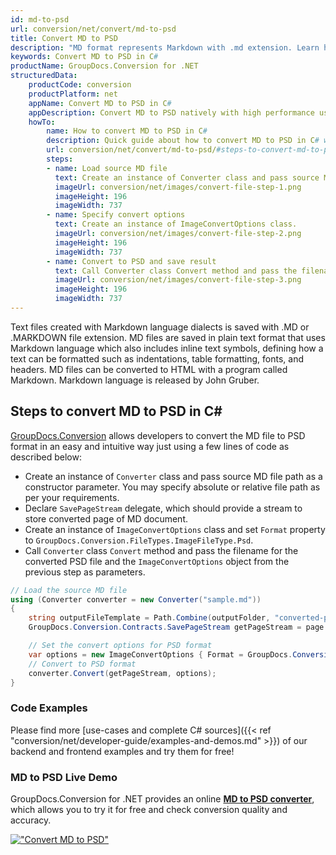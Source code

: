 ```yaml
---
id: md-to-psd
url: conversion/net/convert/md-to-psd
title: Convert MD to PSD
description: "MD format represents Markdown with .md extension. Learn how to convert MD to PSD file programmatically in C# language using GroupDocs.Conversion for .NET library."
keywords: Convert MD to PSD in C#
productName: GroupDocs.Conversion for .NET
structuredData:
    productCode: conversion
    productPlatform: net
    appName: Convert MD to PSD in C#
    appDescription: Convert MD to PSD natively with high performance using C# language and server side GroupDocs.Conversion for .NET APIs, without the use of any software like Microsoft or Open Office.
    howTo:
        name: How to convert MD to PSD in C# 
        description: Quick guide about how to convert MD to PSD in C# with high performance and accuracy.
        url: conversion/net/convert/md-to-psd/#steps-to-convert-md-to-psd-in-c
        steps:
        - name: Load source MD file 
          text: Create an instance of Converter class and pass source MD file path as a constructor parameter. You may specify absolute or relative file path as per your requirements. 
          imageUrl: conversion/net/images/convert-file-step-1.png
          imageHeight: 196
          imageWidth: 737
        - name: Specify convert options 
          text: Create an instance of ImageConvertOptions class.
          imageUrl: conversion/net/images/convert-file-step-2.png
          imageHeight: 196
          imageWidth: 737
        - name: Convert to PSD and save result 
          text: Call Converter class Convert method and pass the filename for the converted HTML file and the ImageConvertOptions object from the previous step as parameters.
          imageUrl: conversion/net/images/convert-file-step-3.png
          imageHeight: 196
          imageWidth: 737
---
```


Text files created with Markdown language dialects is saved with .MD or .MARKDOWN file extension. MD files are saved in plain text format that uses Markdown language which also includes inline text symbols, defining how a text can be formatted such as indentations, table formatting, fonts, and headers.  MD files can be converted to HTML with a program called Markdown. Markdown language is released by John Gruber.

## Steps to convert MD to PSD in C#

[GroupDocs.Conversion](https://products.groupdocs.com/conversion/net) allows developers to convert the MD file to PSD format in an easy and intuitive way just using a few lines of code as described below:

* Create an instance of `Converter` class and pass source MD file path as a constructor parameter. You may specify absolute or relative file path as per your requirements. 
* Declare `SavePageStream` delegate, which should provide a stream to store converted page of MD document.
* Create an instance of `ImageConvertOptions` class and set `Format` property to `GroupDocs.Conversion.FileTypes.ImageFileType.Psd`.
* Call `Converter` class `Convert` method and pass the filename for the converted PSD file and the `ImageConvertOptions` object from the previous step as parameters.

```csharp
// Load the source MD file
using (Converter converter = new Converter("sample.md"))
{
    string outputFileTemplate = Path.Combine(outputFolder, "converted-page-{0}.psd");
    GroupDocs.Conversion.Contracts.SavePageStream getPageStream = page => new FileStream(string.Format(outputFileTemplate, page), FileMode.Create);

    // Set the convert options for PSD format
    var options = new ImageConvertOptions { Format = GroupDocs.Conversion.FileTypes.ImageFileType.Psd };   
    // Convert to PSD format
    converter.Convert(getPageStream, options);
}
```

### Code Examples

Please find more [use-cases and complete C# sources]({{< ref "conversion/net/developer-guide/examples-and-demos.md" >}}) of our backend and frontend examples and try them for free!

### MD to PSD Live Demo

GroupDocs.Conversion for .NET provides an online [**MD to PSD converter**](https://products.groupdocs.app/conversion/md-to-psd), which allows you to try it for free and check conversion quality and accuracy.

[!["Convert MD to PSD"](conversion/net/images/convert-to-psd/convert-md-to-psd.png)](https://products.groupdocs.app/conversion/md-to-psd)